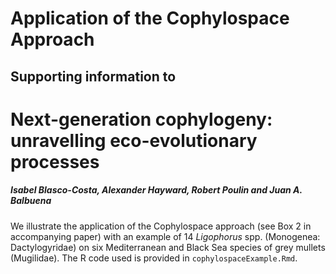 # Application of the Cophylospace Approach
## Supporting information to
# Next-generation cophylogeny: unravelling eco-evolutionary processes
##### Isabel Blasco-Costa, Alexander Hayward, Robert Poulin and Juan A. Balbuena<br>

We illustrate the application of the Cophylospace approach (see Box 2 in accompanying paper) with an example of 14 *Ligophorus* spp. (Monogenea: Dactylogyridae) on six Mediterranean and Black Sea species of grey mullets (Mugilidae). The R code used is provided in `cophylospaceExample.Rmd`.

